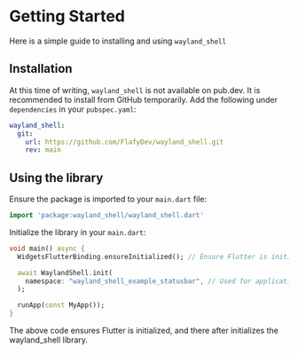 # Getting Started

Here is a simple guide to installing and using `wayland_shell`

## Installation

At this time of writing, `wayland_shell` is not available on pub.dev. It is recommended to install from GitHub temporarily. Add the following under `dependencies` in your `pubspec.yaml`:
```yaml
wayland_shell:
  git:
    url: https://github.com/FlafyDev/wayland_shell.git
    rev: main
```

## Using the library

Ensure the package is imported to your `main.dart` file:
```dart
import 'package:wayland_shell/wayland_shell.dart'
```

Initialize the library in your `main.dart`:
```dart
void main() async {
  WidgetsFlutterBinding.ensureInitialized(); // Ensure Flutter is initialized

  await WaylandShell.init(
    namespace: "wayland_shell_example_statusbar", // Used for application to be identified by the compositor
  );

  runApp(const MyApp());
}
```

The above code ensures Flutter is initialized, and there after initializes the wayland_shell library.
